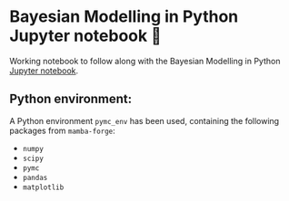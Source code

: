 # Bayesian Modelling in Python Jupyter notebook 🐍
Working notebook to follow along with the Bayesian Modelling in Python [Jupyter notebook](https://github.com/ryan-brunet/Bayesian-Modelling-in-Python). 

## Python environment:
A Python environment `pymc_env` has been used, containing the following packages from `mamba-forge`:
- `numpy`
- `scipy`
- `pymc`
- `pandas`
- `matplotlib`
